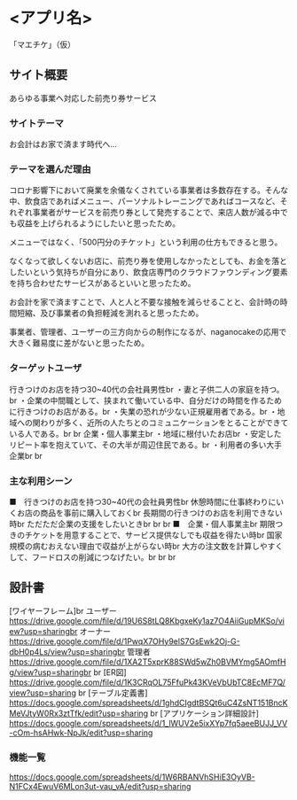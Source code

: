 # <アプリ名>
「マエチケ」（仮）
## サイト概要
あらゆる事業へ対応した前売り券サービス

### サイトテーマ
お会計はお家で済ます時代へ...

### テーマを選んだ理由
コロナ影響下において廃業を余儀なくされている事業者は多数存在する。そんな中、飲食店であればメニュー、パーソナルトレーニングであればコースなど、それぞれ事業者がサービスを前売り券として発売することで、来店人数が減る中でも収益を上げられるようにしたいと思ったため。

メニューではなく、「500円分のチケット」という利用の仕方もできると思う。

なくなって欲しくないお店に、前売り券を使用しなかったとしても、お金を落としたいという気持ちが自分にあり、飲食店専門のクラウドファウンディング要素を持ち合わせたサービスがあるといいと思ったため。

お会計を家で済ますことで、人と人と不要な接触を減らせることと、会計時の時間短縮、及び事業者の負担軽減を測れると思ったため。


事業者、管理者、ユーザーの三方向からの制作になるが、naganocakeの応用で大きく難易度に差がないと思ったため。

### ターゲットユーザ
行きつけのお店を持つ30~40代の会社員男性br
・妻と子供二人の家庭を持つ。br
・企業の中間職として、挟まれて働いている中、自分だけの時間を作るために行きつけのお店がある。br
・失業の恐れが少ない正規雇用者である。br
・地域への関わりが多く、近所の人たちとのコミュニケーションをとることができている人である。br
br
企業・個人事業主br
・地域に根付いたお店br
・安定したリピート率を抱えていて、その大半が周辺住民である。br
・利用者の多い大手企業br
br
### 主な利用シーン
■　行きつけのお店を持つ30~40代の会社員男性br
休憩時間に仕事終わりにいくお店の商品を事前に購入しておくbr
長期間の行きつけのお店を利用できない時br
ただただ企業の支援をしたいときbr
br
br
■　企業・個人事業主br
期限つきのチケットを用意することで、サービス提供なしでも収益を得たい時br
国家規模の病むおえない理由で収益が上がらない時br
大方の注文数を計算しやすくして、フードロスの削減につなげたい。br
br
br
## 設計書
[ワイヤーフレーム]br
ユーザー
https://drive.google.com/file/d/19U6S8tLQ8KbgxeKy1az7O4AiiGupMKSo/view?usp=sharingbr
オーナー
https://drive.google.com/file/d/1PwqX7OHy9elS7GsEwk2Oj-G-dbH0p4Ls/view?usp=sharingbr
管理者
https://drive.google.com/file/d/1XA2T5xprK88SWd5wZh0BVMYmg5AOmfHg/view?usp=sharingbr
br
[ER図]
https://drive.google.com/file/d/1K3CRqOL75FfuPk43KVeVbUbTC8EcMF7Q/view?usp=sharing
br
[テーブル定義書]
https://docs.google.com/spreadsheets/d/1ghdCIgdtBSQt6uC4ZsNT151BncKMeVJtyW0Rx3ztTfk/edit?usp=sharing
br
[アプリケーション詳細設計]
https://docs.google.com/spreadsheets/d/1_lWUV2e5ixXYp7fq5aeeBUJJ_VV-cOm-hsAHwk-NpJk/edit?usp=sharing
### 機能一覧
https://docs.google.com/spreadsheets/d/1W6RBANVhSHiE3OyVB-N1FCx4EwuV6MLon3ut-vau_vA/edit?usp=sharing
